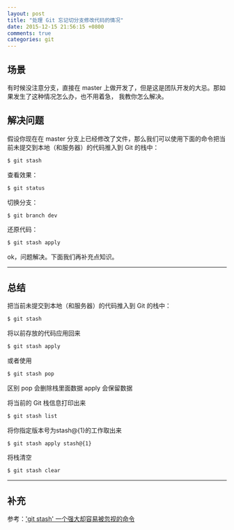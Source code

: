 ```yaml
---
layout: post
title: "处理 Git 忘记切分支修改代码的情况"
date: 2015-12-15 21:56:15 +0800
comments: true
categories: git
---
```

## 场景

有时候没注意分支，直接在 master 上做开发了，但是这是团队开发的大忌。那如果发生了这种情况怎么办，也不用着急，
我教你怎么解决。

## 解决问题

假设你现在在 master 分支上已经修改了文件，那么我们可以使用下面的命令把当前未提交到本地（和服务器）的代码推入到 Git 的栈中：

```sh
$ git stash
```
查看效果：

```sh
$ git status
```

切换分支：

```sh
$ git branch dev
```

还原代码：

```sh
$ git stash apply
```

ok，问题解决。下面我们再补充点知识。

<!--more-->

----------------------------------

## 总结

把当前未提交到本地（和服务器）的代码推入到 Git 的栈中：

```sh
$ git stash
```

将以前存放的代码应用回来

```sh
$ git stash apply
```

或者使用

```sh
$ git stash pop
```

区别 pop 会删除栈里面数据 apply 会保留数据

将当前的 Git 栈信息打印出来

```sh
$ git stash list
```

将你指定版本号为stash@{1}的工作取出来

```sh
$ git stash apply stash@{1}
```

将栈清空

```sh
$ git stash clear
```

-------------------------------------------

## 补充

参考：['git stash' 一个强大却容易被忽视的命令](http://bbs.chinaunix.net/thread-3605709-1-1.html)